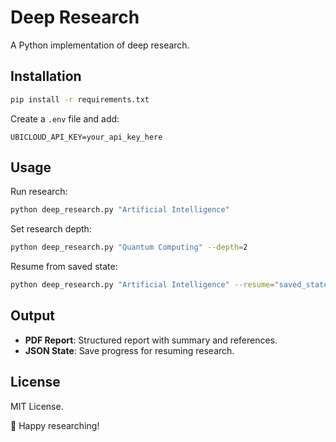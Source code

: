 # Deep Research

A Python implementation of deep research.

## Installation

```bash
pip install -r requirements.txt
```

Create a `.env` file and add:

```
UBICLOUD_API_KEY=your_api_key_here
```

## Usage

Run research:

```bash
python deep_research.py "Artificial Intelligence"
```

Set research depth:

```bash
python deep_research.py "Quantum Computing" --depth=2
```

Resume from saved state:

```bash
python deep_research.py "Artificial Intelligence" --resume="saved_state.json"
```

## Output

- **PDF Report**: Structured report with summary and references.
- **JSON State**: Save progress for resuming research.

## License

MIT License.

🚀 Happy researching!